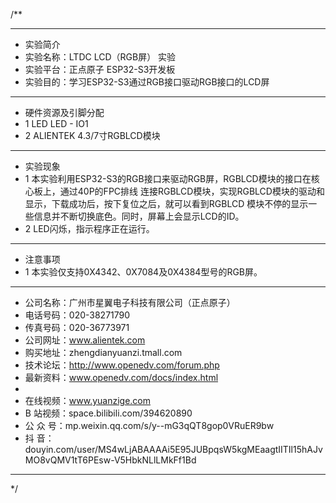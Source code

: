 /**
 ***************************************************************************************************
 * 实验简介
 * 实验名称：LTDC LCD（RGB屏） 实验
 * 实验平台：正点原子 ESP32-S3开发板
 * 实验目的：学习ESP32-S3通过RGB接口驱动RGB接口的LCD屏

 ***************************************************************************************************
 * 硬件资源及引脚分配
 * 1 LED
     LED - IO1
 * 2 ALIENTEK 4.3/7寸RGBLCD模块

 ***************************************************************************************************
 * 实验现象
 * 1 本实验利用ESP32-S3的RGB接口来驱动RGB屏，RGBLCD模块的接口在核心板上，通过40P的FPC排线
     连接RGBLCD模块，实现RGBLCD模块的驱动和显示，下载成功后，按下复位之后，就可以看到RGBLCD
     模块不停的显示一些信息并不断切换底色。同时，屏幕上会显示LCD的ID。
 * 2 LED闪烁，指示程序正在运行。

 ***************************************************************************************************
 * 注意事项
 * 1 本实验仅支持0X4342、0X7084及0X4384型号的RGB屏。
 
 ***********************************************************************************************************
 * 公司名称：广州市星翼电子科技有限公司（正点原子）
 * 电话号码：020-38271790
 * 传真号码：020-36773971
 * 公司网址：www.alientek.com
 * 购买地址：zhengdianyuanzi.tmall.com
 * 技术论坛：http://www.openedv.com/forum.php
 * 最新资料：www.openedv.com/docs/index.html
 *
 * 在线视频：www.yuanzige.com
 * B 站视频：space.bilibili.com/394620890
 * 公 众 号：mp.weixin.qq.com/s/y--mG3qQT8gop0VRuER9bw
 * 抖    音：douyin.com/user/MS4wLjABAAAAi5E95JUBpqsW5kgMEaagtIITIl15hAJvMO8vQMV1tT6PEsw-V5HbkNLlLMkFf1Bd
 ***********************************************************************************************************
 */